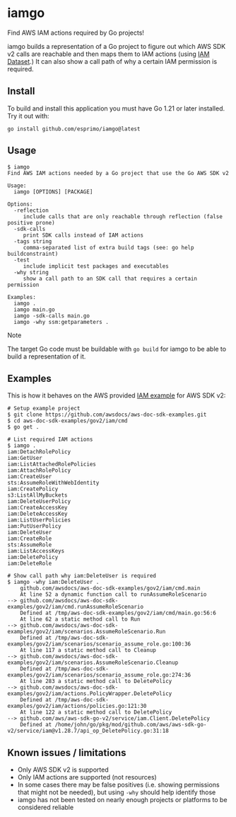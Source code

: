 # iamgo

Find AWS IAM actions required by Go projects!

iamgo builds a representation of a Go project to figure out which AWS SDK v2 calls are reachable and then maps them to IAM actions (using [IAM Dataset](https://github.com/iann0036/iam-dataset/).) It can also show a call path of why a certain IAM permission is required.

## Install

To build and install this application you must have Go 1.21 or later installed. Try it out with:

```text
go install github.com/esprimo/iamgo@latest
```

## Usage

```text
$ iamgo
Find AWS IAM actions needed by a Go project that use the Go AWS SDK v2

Usage:
  iamgo [OPTIONS] [PACKAGE]

Options:
  -reflection
     include calls that are only reachable through reflection (false positive prone)
  -sdk-calls
     print SDK calls instead of IAM actions
  -tags string
     comma-separated list of extra build tags (see: go help buildconstraint)
  -test
     include implicit test packages and executables
  -why string
     show a call path to an SDK call that requires a certain permission

Examples:
  iamgo .
  iamgo main.go
  iamgo -sdk-calls main.go
  iamgo -why ssm:getparameters .
```

> [!NOTE]
> The target Go code must be buildable with `go build` for iamgo to be able to build a representation of it.

## Examples

This is how it behaves on the AWS provided [IAM example](https://github.com/awsdocs/aws-doc-sdk-examples/blob/main/gov2/iam/cmd/main.go) for AWS SDK v2:

```console
# Setup example project
$ git clone https://github.com/awsdocs/aws-doc-sdk-examples.git
$ cd aws-doc-sdk-examples/gov2/iam/cmd
$ go get .

# List required IAM actions
$ iamgo .
iam:DetachRolePolicy
iam:GetUser
iam:ListAttachedRolePolicies
iam:AttachRolePolicy
iam:CreateUser
sts:AssumeRoleWithWebIdentity
iam:CreatePolicy
s3:ListAllMyBuckets
iam:DeleteUserPolicy
iam:CreateAccessKey
iam:DeleteAccessKey
iam:ListUserPolicies
iam:PutUserPolicy
iam:DeleteUser
iam:CreateRole
sts:AssumeRole
iam:ListAccessKeys
iam:DeletePolicy
iam:DeleteRole

# Show call path why iam:DeleteUser is required
$ iamgo -why iam:DeleteUser .
    github.com/awsdocs/aws-doc-sdk-examples/gov2/iam/cmd.main
    At line 52 a dynamic function call to runAssumeRoleScenario
--> github.com/awsdocs/aws-doc-sdk-examples/gov2/iam/cmd.runAssumeRoleScenario
    Defined at /tmp/aws-doc-sdk-examples/gov2/iam/cmd/main.go:56:6
    At line 62 a static method call to Run
--> github.com/awsdocs/aws-doc-sdk-examples/gov2/iam/scenarios.AssumeRoleScenario.Run
    Defined at /tmp/aws-doc-sdk-examples/gov2/iam/scenarios/scenario_assume_role.go:100:36
    At line 117 a static method call to Cleanup
--> github.com/awsdocs/aws-doc-sdk-examples/gov2/iam/scenarios.AssumeRoleScenario.Cleanup
    Defined at /tmp/aws-doc-sdk-examples/gov2/iam/scenarios/scenario_assume_role.go:274:36
    At line 283 a static method call to DeletePolicy
--> github.com/awsdocs/aws-doc-sdk-examples/gov2/iam/actions.PolicyWrapper.DeletePolicy
    Defined at /tmp/aws-doc-sdk-examples/gov2/iam/actions/policies.go:121:30
    At line 122 a static method call to DeletePolicy
--> github.com/aws/aws-sdk-go-v2/service/iam.Client.DeletePolicy
    Defined at /home/john/go/pkg/mod/github.com/aws/aws-sdk-go-v2/service/iam@v1.28.7/api_op_DeletePolicy.go:31:18
```

## Known issues / limitations

- Only AWS SDK v2 is supported
- Only IAM actions are supported (not resources)
- In some cases there may be false positives (i.e. showing permissions that might not be needed), but using `-why` should help identify those
- iamgo has not been tested on nearly enough projects or platforms to be considered reliable
